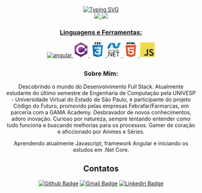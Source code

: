 <div align="center">
<a href="https://git.io/typing-svg"><img src="https://readme-typing-svg.demolab.com?font=Fira+Code&weight=300&duration=3000&pause=800&center=true&vCenter=true&multiline=true&width=435&height=70&lines=Ol%C3%A1!+Eu+sou+o+Bruno.;Dev+Full+Stack+em+Desenvolvimento!" alt="Typing SVG" /></a>
</div>

<div align="center">

</div>

<div align="center">
  <a href="https://github.com/BESystemInfo">
  <img height="160em" src="https://github-readme-stats.vercel.app/api?username=besysteminfo&show_icons=true&theme=vision-friendly-dark&include_all_commits=true&count_private=true"/>
  <img height="160em" src="https://github-readme-stats.vercel.app/api/top-langs/?username=besysteminfo&layout=compact&langs_count=7&theme=vision-friendly-dark"/>
</div>


<div>
<h3 align="center">Linguagens e Ferramentas:</h3>
<p align="center"> <a href="https://angular.io" target="_blank" rel="noreferrer"> <img src="https://angular.io/assets/images/logos/angular/angular.svg" alt="angular" width="40" height="40"/> </a> <a href="https://www.w3schools.com/cs/" target="_blank" rel="noreferrer"> <img src="https://raw.githubusercontent.com/devicons/devicon/master/icons/csharp/csharp-original.svg" alt="csharp" width="40" height="40"/> </a> <a href="https://www.w3schools.com/css/" target="_blank" rel="noreferrer"> <img src="https://raw.githubusercontent.com/devicons/devicon/master/icons/css3/css3-original-wordmark.svg" alt="css3" width="40" height="40"/> </a> <a href="https://dotnet.microsoft.com/" target="_blank" rel="noreferrer"> <img src="https://raw.githubusercontent.com/devicons/devicon/master/icons/dot-net/dot-net-original-wordmark.svg" alt="dotnet" width="40" height="40"/> </a> <a href="https://www.w3.org/html/" target="_blank" rel="noreferrer"> <img src="https://raw.githubusercontent.com/devicons/devicon/master/icons/html5/html5-original-wordmark.svg" alt="html5" width="40" height="40"/> </a> <a href="https://developer.mozilla.org/en-US/docs/Web/JavaScript" target="_blank" rel="noreferrer"> <img src="https://raw.githubusercontent.com/devicons/devicon/master/icons/javascript/javascript-original.svg" alt="javascript" width="40" height="40"/> </a> </p>
</div>

##

  <div align="center">
    <h3>Sobre Mim:</h3>
    <p>Descobrindo o mundo do Desenvolvimento Full Stack. Atualmente estudante do último semestre de Engenharia de Computação pela UNIVESP - Universidade Virtual do Estado de São Paulo, e participante do projeto Código do Futuro, promovido pelas empresas Febrafar/Farmarcas, em parceria com a GAMA Academy. Desbravador de novos conhecimentos, adoro inovação. Curioso por natureza, sempre tentando entender como tudo funciona e buscando melhorias para os processos. Gamer de coração e aficcionado por Animes e Séries. </p>
    <p>Aprendendo atualmente Javascript, framework Angular e iniciando os estudos em .Net Core.
    </p>
  </div>
<div align="center">
 
  ## Contatos
  
  [![Github Badge](https://img.shields.io/badge/GitHub-100000?style=for-the-badge&logo=github&logoColor=white)](https://github.com/bruno-esilva)
  [![Gmail Badge](https://img.shields.io/badge/Gmail-D14836?style=for-the-badge&logo=gmail&logoColor=white)](mailto:bruno.esilva@gmail.com)
  [![Linkedin Badge](https://img.shields.io/badge/LinkedIn-0077B5?style=for-the-badge&logo=linkedin&logoColor=white)](https://www.linkedin.com/in/brunoernandesdasilva)
  
</div>
          
